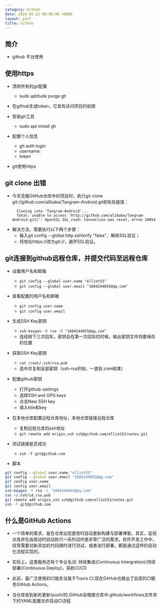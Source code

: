 ```yaml
---
category: GitHub
date: 2024-05-22 09:00:00 +0800
layout: post
title: Github
---
```

## 简介

+ github 平台使用

## 使用https

+ 清除所有的git配置
  + sudo aptitude purge git

+ 在github生成token，它具有访问项目的权限

+ 安装gh工具
  + sudo apt install gh

+ 配置个人信息
  + gh auth login
  + username: 
  + token

+ git使用https

## git clone 出错

+ 今天克隆GitHub仓库中的项目时，执行git clone git://github.com/alibaba/Tangram-Android.git却失败报错：
  ```
    Cloning into 'Tangram-Android'...
    fatal: unable to access 'http://github.com/alibaba/Tangram-Android.git/': OpenSSL SSL_read: Connection was reset, errno 10054
  ``` 
+ 解决方法，需要执行以下两个步骤：
  + 输入git config --global http.sslVerify "false"，解除SSL验证；
  + 将地址https://改为git://，避开SSL验证。

## git连接到github远程仓库，并提交代码至远程仓库

+ 设置用户名和邮箱
  + `git config --global user.name "elliot53"`
  + `git config --global user.email "1604244855@qq.com"`

+ 查看配置的用户名和邮箱
  + `git config user.name`
  + `git config user.email`

+ 生成SSH Key密钥
  + `ssh-keygen -t rsa -C "1604244855@qq.com"`
  + 连续按下三次回车，密钥会在第一次回车的时候，输出密钥文件将要保存的位置

+ 获取SSH Key密钥
  + `cat /root/.ssh/rsa.pub`
  + 选中并复制全部密钥（ssh-rsa开始，一直到.com结束）

+ 配置github密钥
  + 打开github-settings
  + 选择SSH and GPG keys
  + 点击New SSH key 
  + 填入title和key

+ 在本地仓库配置远程仓库地址，本地仓库链接远程仓库
  + 复制远程仓库的ssh地址
  + `git remote add origin_ssh ssh@github.com/elliot53/notes.git`

+ 测试链接是否成功
  + `ssh -T git@github.com`

+ 脚本
```bash
git config --global user.name "elliot53"
git config --global user.email "1604244855@qq.com"
git config user.name
git config user.email
ssh-keygen -t rsa -C "1604244855@qq.com"
cat ~/.ssh/id_rsa.pub
git remote add origin_ssh ssh@github.com/elliot53/notes.git
ssh -T git@github.com
```

## 什么是GitHub Actions

+ 一个简单的需求，是在仓库出现更改时自动更新构建与部署博客。其实，监视仓库并在由改动时自动执行一系列动作是非常广泛的需求。软件开发工作中，经常需要对新添加的代码随时进行测试，或者进行部署，都是通过这样的自动化流程实现的。
+ 实际上，这类服务还有个专业名词: 持续集成(Continuous Intergration)/持续部署(Continuous Deploy)，简称CI/CD

+ 此前，最广泛使用的CI服务当属于Travis CI;现在GitHub也推出了自家的CI服务GitHub Actions。
+ 当仓库收到新的更新(push)时,GitHub会根据仓库中.github/workflows文件夹下的YAML配置文件启动CI流程